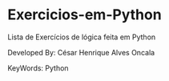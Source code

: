 # Exercicios-em-Python
Lista de Exercícios de lógica feita em Python



Developed By: César Henrique Alves Oncala 

KeyWords: Python
